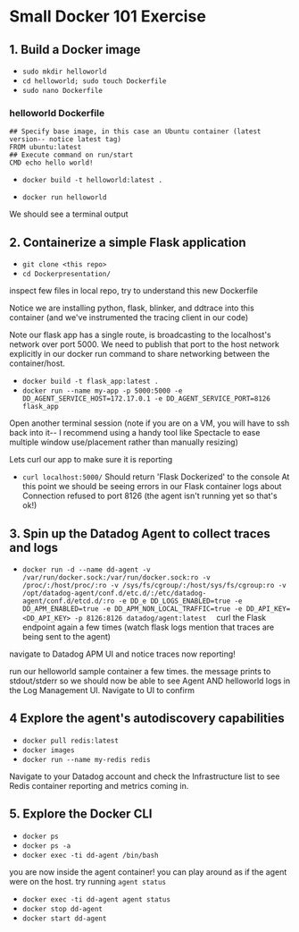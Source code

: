 # Small Docker 101 Exercise


## 1. Build a Docker image

- `sudo mkdir helloworld`
- `cd helloworld; sudo touch Dockerfile`
- `sudo nano Dockerfile`

### helloworld Dockerfile

```
## Specify base image, in this case an Ubuntu container (latest version-- notice latest tag)
FROM ubuntu:latest
## Execute command on run/start
CMD echo hello world!
```

- `docker build -t helloworld:latest .`

- `docker run helloworld`

We should see a terminal output

## 2. Containerize a simple Flask application

- `git clone <this repo>`
- `cd Dockerpresentation/`

inspect few files in local repo, try to understand this new Dockerfile

Notice we are installing python, flask, blinker, and ddtrace into this container (and we've instrumented the tracing client in our code)

Note our flask app has a single route, is broadcasting to the localhost's network over port 5000. We need to publish that port to the host network explicitly in our docker run command to share networking between the container/host.

- `docker build -t flask_app:latest .`
- `docker run --name my-app -p 5000:5000 -e DD_AGENT_SERVICE_HOST=172.17.0.1 -e DD_AGENT_SERVICE_PORT=8126 flask_app`

Open another terminal session (note if you are on a VM, you will have to ssh back into it-- I recommend using a handy tool like Spectacle to ease multiple window use/placement rather than manually resizing)

Lets curl our app to make sure it is reporting
- `curl localhost:5000/`
Should return 'Flask Dockerized' to the console
At this point we should be seeing errors in our Flask container logs about Connection refused to port 8126 (the agent isn't running yet so that's ok!)

## 3. Spin up the Datadog Agent to collect traces and logs

- ```docker run -d --name dd-agent -v /var/run/docker.sock:/var/run/docker.sock:ro -v /proc/:/host/proc/:ro -v /sys/fs/cgroup/:/host/sys/fs/cgroup:ro -v /opt/datadog-agent/conf.d/etc.d/:/etc/datadog-agent/conf.d/etcd.d/:ro -e DD_e DD_LOGS_ENABLED=true -e DD_APM_ENABLED=true -e DD_APM_NON_LOCAL_TRAFFIC=true -e DD_API_KEY=<DD_API_KEY> -p 8126:8126 datadog/agent:latest  ```
curl the Flask endpoint again a few times (watch flask logs mention that traces are being sent to the agent)

navigate to Datadog APM UI and notice traces now reporting!

run our helloworld sample container a few times. the message prints to stdout/stderr so we should now be able to see Agent AND helloworld logs in the Log Management UI. Navigate to UI to confirm

## 4 Explore the agent's autodiscovery capabilities
- `docker pull redis:latest`
- `docker images`
- `docker run --name my-redis redis`

Navigate to your Datadog account and check the Infrastructure list to see Redis container reporting and metrics coming in.


## 5. Explore the Docker CLI

- `docker ps`
- `docker ps -a`
- `docker exec -ti dd-agent /bin/bash`

you are now inside the agent container! you can play around as if the agent were on the host. try running `agent status`

- `docker exec -ti dd-agent agent status`
- `docker stop dd-agent`
- `docker start dd-agent`